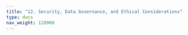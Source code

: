 ```yaml
---
title: "12. Security, Data Governance, and Ethical Considerations"
type: docs
nav_weight: 120000
---
```


